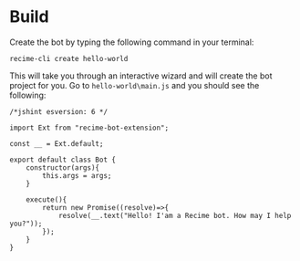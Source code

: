 # Build

Create the bot by typing the following command in your terminal:

```
recime-cli create hello-world

```

This will take you through an interactive wizard and will create the bot project for you. Go to `hello-world\main.js` and you should see the following:

```
/*jshint esversion: 6 */

import Ext from "recime-bot-extension";

const __ = Ext.default;
		
export default class Bot {
    constructor(args){
        this.args = args;
    }

    execute(){
	    return new Promise((resolve)=>{
            resolve(__.text("Hello! I'am a Recime bot. How may I help you?"));
		});
    }
}

```
